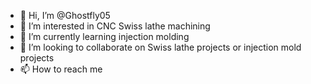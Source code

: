 - 👋 Hi, I’m @Ghostfly05
- 👀 I’m interested in CNC Swiss lathe machining
- 🌱 I’m currently learning injection molding
- 💞️ I’m looking to collaborate on Swiss lathe projects or injection mold projects
- 📫 How to reach me 

<!---
Ghostfly05/Ghostfly05 is a ✨ special ✨ repository because its `README.md` (this file) appears on your GitHub profile.
You can click the Preview link to take a look at your changes.
--->
